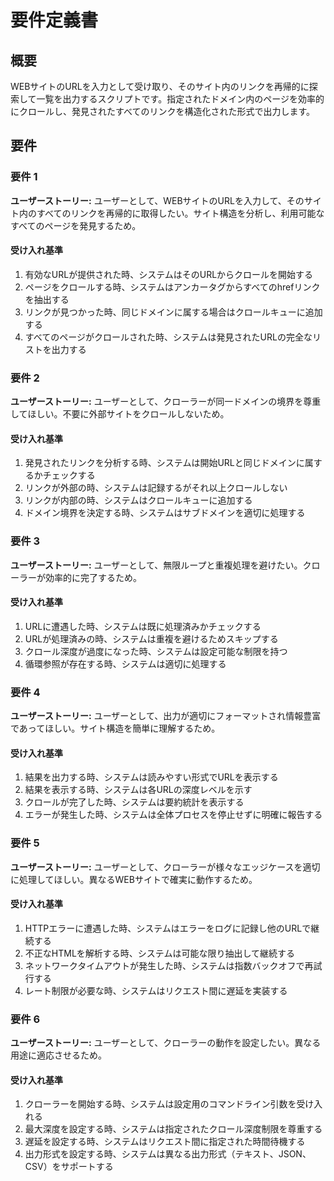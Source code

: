 # 要件定義書

## 概要

WEBサイトのURLを入力として受け取り、そのサイト内のリンクを再帰的に探索して一覧を出力するスクリプトです。指定されたドメイン内のページを効率的にクロールし、発見されたすべてのリンクを構造化された形式で出力します。

## 要件

### 要件 1

**ユーザーストーリー:** ユーザーとして、WEBサイトのURLを入力して、そのサイト内のすべてのリンクを再帰的に取得したい。サイト構造を分析し、利用可能なすべてのページを発見するため。

#### 受け入れ基準

1. 有効なURLが提供された時、システムはそのURLからクロールを開始する
2. ページをクロールする時、システムはアンカータグからすべてのhrefリンクを抽出する
3. リンクが見つかった時、同じドメインに属する場合はクロールキューに追加する
4. すべてのページがクロールされた時、システムは発見されたURLの完全なリストを出力する

### 要件 2

**ユーザーストーリー:** ユーザーとして、クローラーが同一ドメインの境界を尊重してほしい。不要に外部サイトをクロールしないため。

#### 受け入れ基準

1. 発見されたリンクを分析する時、システムは開始URLと同じドメインに属するかチェックする
2. リンクが外部の時、システムは記録するがそれ以上クロールしない
3. リンクが内部の時、システムはクロールキューに追加する
4. ドメイン境界を決定する時、システムはサブドメインを適切に処理する

### 要件 3

**ユーザーストーリー:** ユーザーとして、無限ループと重複処理を避けたい。クローラーが効率的に完了するため。

#### 受け入れ基準

1. URLに遭遇した時、システムは既に処理済みかチェックする
2. URLが処理済みの時、システムは重複を避けるためスキップする
3. クロール深度が過度になった時、システムは設定可能な制限を持つ
4. 循環参照が存在する時、システムは適切に処理する

### 要件 4

**ユーザーストーリー:** ユーザーとして、出力が適切にフォーマットされ情報豊富であってほしい。サイト構造を簡単に理解するため。

#### 受け入れ基準

1. 結果を出力する時、システムは読みやすい形式でURLを表示する
2. 結果を表示する時、システムは各URLの深度レベルを示す
3. クロールが完了した時、システムは要約統計を表示する
4. エラーが発生した時、システムは全体プロセスを停止せずに明確に報告する

### 要件 5

**ユーザーストーリー:** ユーザーとして、クローラーが様々なエッジケースを適切に処理してほしい。異なるWEBサイトで確実に動作するため。

#### 受け入れ基準

1. HTTPエラーに遭遇した時、システムはエラーをログに記録し他のURLで継続する
2. 不正なHTMLを解析する時、システムは可能な限り抽出して継続する
3. ネットワークタイムアウトが発生した時、システムは指数バックオフで再試行する
4. レート制限が必要な時、システムはリクエスト間に遅延を実装する

### 要件 6

**ユーザーストーリー:** ユーザーとして、クローラーの動作を設定したい。異なる用途に適応させるため。

#### 受け入れ基準

1. クローラーを開始する時、システムは設定用のコマンドライン引数を受け入れる
2. 最大深度を設定する時、システムは指定されたクロール深度制限を尊重する
3. 遅延を設定する時、システムはリクエスト間に指定された時間待機する
4. 出力形式を設定する時、システムは異なる出力形式（テキスト、JSON、CSV）をサポートする